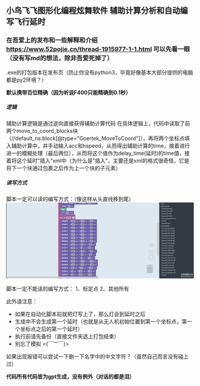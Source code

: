## 小鸟飞飞图形化编程炫舞软件 辅助计算分析和自动编写飞行延时
###  **在吾爱上的发布和一些解释和介绍   https://www.52pojie.cn/thread-1915977-1-1.html**   可以先看一眼（没有写md的想法，除非吾爱死掉了）

.exe的打包版本在发布页（防止你没有python3，毕竟好像基本大部分提供的电脑都是py2环境？）


**默认携带百位精确（因为听说F400只能精确到0.1秒）**



##### 逻辑
辅助计算逻辑是通过逆向直接获得辅助计算代码
在具体逻辑上，代码中读取了前两个move_to_coord_blocks块（//default_ns:block[@type="Goertek_MoveToCoord"]），再将两个坐标点填入辅助计算中，并手动输入acc和hspeed，从而得出辅助计算的time，接着进行进一的模糊处理（最后两位），从而将这个值作为delay_time(延时)的time值，接着将这个延时"插入“xml中（为什么是"插入”，主要还是xml的格式很奇怪，它是将下一个块通过<next>包裹之后作为上一个块的子元素）




##### 读写方式
脚本一定可以读的编写方式：（像这样从头直线移到尾）
![alt text](image.png)

脚本一定不能读的编写方式：
1、标定点
2、其他所有

此外请注意：
 - 如果在自动化脚本前就把灯写上了，那么灯会到延时之后
 - 生成中不会生成第一个延时（也就是从无人机初始位置到第一个坐标点，第一个坐标点之后的第一个延时）
 - 执行前请先备份（直接文件夹选上打包结束）
 - 别忘了模拟 <(￣︶￣)>

如果出现报错可以尝试一下删一下名字中的中文字符？（虽然自己而言没有碰上过）

**代码所有代码皆为gpt生成，没有例外（对话的都是泪）**
